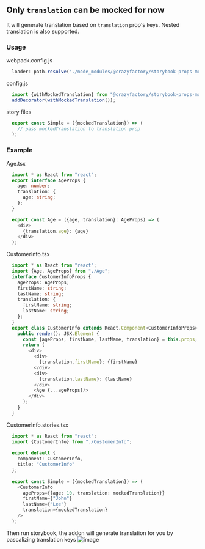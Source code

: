 ## Only `translation` can be mocked for now

It will generate translation based on `translation` prop's keys. Nested translation is also supported.

### Usage

webpack.config.js
```javascript
  loader: path.resolve('./node_modules/@crazyfactory/storybook-props-mock-addon/lib/reactTypescriptTranslationLoader.js')
```

config.js
```javascript
  import {withMockedTranslation} from "@crazyfactory/storybook-props-mock-addon/lib/withMockedTranslation";
  addDecorator(withMockedTranslation());
```

story files
```typescript
  export const Simple = ({mockedTranslation}) => (
    // pass mockedTranslation to translation prop
  );
```

### Example

Age.tsx
```typescript jsx
  import * as React from "react";
  export interface AgeProps {
    age: number;
    translation: {
      age: string;
    };
  }

  export const Age = ({age, translation}: AgeProps) => (
    <div>
      {translation.age}: {age}
    </div>
  );
```

CustomerInfo.tsx
```typescript jsx
  import * as React from "react";
  import {Age, AgeProps} from "./Age";
  interface CustomerInfoProps {
    ageProps: AgeProps;
    firstName: string;
    lastName: string;
    translation: {
      firstName: string;
      lastName: string;
    };
  }
  export class CustomerInfo extends React.Component<CustomerInfoProps> {
    public render(): JSX.Element {
      const {ageProps, firstName, lastName, translation} = this.props;
      return (
        <div>
          <div>
            {translation.firstName}: {firstName}
          </div>
          <div>
            {translation.lastName}: {lastName}
          </div>
          <Age {...ageProps}/>
        </div>
      );
    }
  }
```

CustomerInfo.stories.tsx
```typescript jsx
  import * as React from "react";
  import {CustomerInfo} from "./CustomerInfo";
  
  export default {
    component: CustomerInfo,
    title: "CustomerInfo"
  };
  
  export const Simple = ({mockedTranslation}) => (
    <CustomerInfo
      ageProps={{age: 10, translation: mockedTranslation}}
      firstName={"John"}
      lastName={"Lee"}
      translation={mockedTranslation}
    />
  );
```

Then run storybook, the addon will generate translation for you by pascalizing translation keys
![image](https://user-images.githubusercontent.com/13611391/68833327-caec9080-06e5-11ea-8120-55a6c97e5f23.png)
